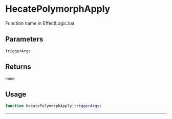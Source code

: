 # HecatePolymorphApply
Function name in EffectLogic.lua
## Parameters
`triggerArgs`
## Returns
`none`
## Usage
```lua
function HecatePolymorphApply(triggerArgs)
```
---
